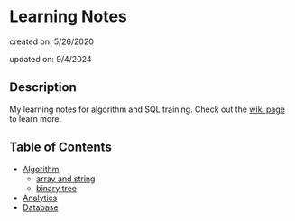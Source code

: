 # Learning Notes

created on: 5/26/2020

updated on: 9/4/2024

## Description

My learning notes for algorithm and SQL training. 
Check out the [wiki page](https://github.com/tong-jin-nyu/leetcode-notes/wiki) to learn more.

## Table of Contents

- [Algorithm](https://github.com/tong-jin-nyu/leetcode-notes/tree/master/algorithm)
  - [array and string](https://github.com/tong-jin-nyu/learning-notes/tree/master/algorithm/array%20and%20string)
  - [binary tree](https://github.com/tong-jin-nyu/learning-notes/tree/master/algorithm/binary%20tree)
- [Analytics](https://github.com/tong-jin-nyu/leetcode-notes/tree/master/analytics)
- [Database](https://github.com/tong-jin-nyu/leetcode-notes/tree/master/database)

